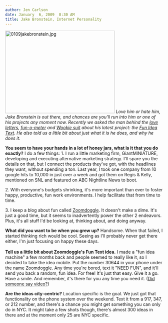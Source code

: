```yaml
---
author: Jen Carlson
date: January  6, 2009  8:30 AM
title: Jake Bronstein, Internet Personality
---
```


<p><span class="mt-enclosure mt-enclosure-image" style="display: inline;"> <img alt="0109jakebronstein.jpg" src="https://web.archive.org/web/20120406075257im_/http://gothamist.com/attachments/arts_jen/0109jakebronstein.jpg" width="350" height="263" class="image-left"> </span><em>Love him or hate him, Jake Bronstein is out there, and chances are you&apos;ll run into him or one of his projects any moment now. Recently we asked the man behind the <a href="https://web.archive.org/web/20120406075257/http://gothamist.com/2008/12/29/love_letters.php">love letters</a>, <a href="https://web.archive.org/web/20120406075257/http://gothamist.com/2008/07/16/funometer.php">fun-o-meter</a> and <a href="https://web.archive.org/web/20120406075257/http://gothamist.com/2008/05/19/forcing_missed.php">Wookie suit</a> about his latest project: the <a href="https://web.archive.org/web/20120406075257/http://zoomdoggle.com/2008/12/zoomdoggle-cures-boredom-and-for-all-by-text/">Fun Idea Text</a>. He also told us a little bit about just what it is he does, and why he does it.</em></p>

<p><strong>You seem to have your hands in a lot of honey jars, what is it that you do exactly?</strong> I do a few things: 1. I run a little marketing firm, GiantMINIATURE, developing and executing alternative marketing strategy. I&apos;ll spare you the details on that, but I connect the products they&apos;ve got, with the headlines they want, without spending a ton. Last year, I took one company from 10 google hits to 10,000 in just over a week and got them on Regis &amp; Kelly, mentioned on SNL and featured on ABC Nightline News to boot.</p>

<p>2. With everyone&apos;s budgets shrinking, it&apos;s more important than ever to foster happy, productive, fun work environments. I help facilitate that from time to time.</p>

<p>3. I keep a blog about fun called <a href="https://web.archive.org/web/20120406075257/http://zoomdoggle.com/">Zoomdoggle</a>. It doesn&apos;t make a dime. It&apos;s just a good time, but it seems to inadvertently power the other 2 endeavors. Plus, it&apos;s all stuff I&apos;d be looking at, thinking about, and doing anyway.</p>

<p><strong>What did you want to be when you grew up?</strong> Handsome. When that failed, I started thinking rich would be cool. Seeing as I&apos;ll probably never get there either, I&apos;m just focusing on happy these days. <br>
 <br>
<strong>Tell us a little bit about Zoomdoggle&apos;s Fun Text idea.</strong> I made a &quot;fun idea machine&quot; a few months back and people seemed to really like it, so I decided to take the idea mobile. Put the number 30644 in your phone under the name Zoomdoggle. Any time you&apos;re bored, text it &quot;NEED FUN&quot;, and it&apos;ll send you back a random, fun idea. For free! It&apos;s just that easy. Give it a go. Have a smile. And remember, it&apos;s there for you any time you need it. (<a href="https://web.archive.org/web/20120406075257/http://zoomdoggle.com/2008/12/zoomdoggle-cures-boredom-and-for-all-by-text/">Did someone say video?</a>)</p>

<p><strong>Are the ideas city-centric?</strong> Location specific is the goal. We just got that functionality on the phone system over the weekend. Text it from a 917, 347, or 212 number, and there&apos;s a chance you might get something you can only do in NYC. It might take a few shots though, there&apos;s almost 300 ideas in there and at the moment only 25 are NYC specific.</p>